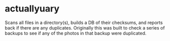 # actuallyuary

Scans all files in a directory(s), builds a DB of their checksums, and reports back if there are any duplicates.
Originally this was built to check a series of backups to see if any of the photos in that backup were duplicated.